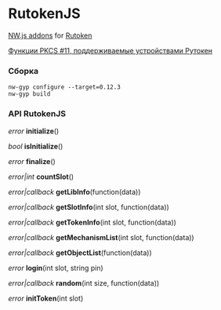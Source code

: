 # RutokenJS

[NW.js addons](https://github.com/nwjs/nw.js/wiki/Using-Node-modules#3rd-party-modules-with-cc-addons) for [Rutoken](http://www.rutoken.ru/)

[Функции PKCS #11, поддерживаемые устройствами Рутокен](http://developer.rutoken.ru/pages/viewpage.action?pageId=3178534)

### Сборка
```
nw-gyp configure --target=0.12.3
nw-gyp build
```

### API RutokenJS

*error* **initialize**()

*bool* **isInitialize**()

*error* **finalize**()

*error|int* **countSlot**()

*error|callback* **getLibInfo**(function(data))

*error|callback* **getSlotInfo**(int slot, function(data))

*error|callback* **getTokenInfo**(int slot, function(data))

*error|callback* **getMechanismList**(int slot, function(data))

*error|callback* **getObjectList**(function(data))

*error* **login**(int slot, string pin)

*error|callback* **random**(int size, function(data))

*error* **initToken**(int slot)

